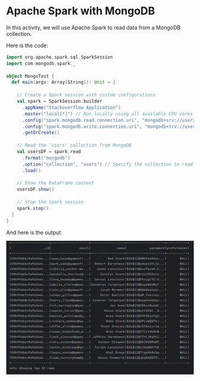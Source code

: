 # Apache Spark with MongoDB

In this activity, we will use Apache Spark to read data from a MongoDB collection.

Here is the code:

```scala
import org.apache.spark.sql.SparkSession
import com.mongodb.spark._

object MongoTest {
  def main(args: Array[String]): Unit = {

    // Create a Spark session with custom configurations
    val spark = SparkSession.builder
      .appName("Stackoverflow Application")
      .master("local[*]") // Run locally using all available CPU cores
      .config("spark.mongodb.read.connection.uri", "mongodb+srv://user2:oselTxxMFXstYFvH@cluster0.w5lqypf.mongodb.net/sample_mflix?retryWrites=true&w=majority")
      .config("spark.mongodb.write.connection.uri", "mongodb+srv://user2:oselTxxMFXstYFvH@cluster0.w5lqypf.mongodb.net/sample_mflix?retryWrites=true&w=majority")
      .getOrCreate()

    // Read the 'users' collection from MongoDB
    val usersDF = spark.read
      .format("mongodb")
      .option("collection", "users") // Specify the collection to read from
      .load()

    // Show the DataFrame content
    usersDF.show()

    // Stop the Spark session
    spark.stop()
  }
}
```

And here is the output:

![](mongo.png)
